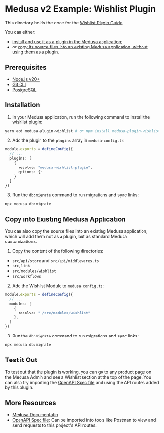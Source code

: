# Medusa v2 Example: Wishlist Plugin

This directory holds the code for the [Wishlist Plugin Guide](https://docs.medusajs.com/resources/plugins/guides/wishlist).

You can either:

- [install and use it as a plugin in the Medusa application](#installation);
- or [copy its source files into an existing Medusa application, without using them as a plugin](#copy-into-existing-medusa-application).

## Prerequisites

- [Node.js v20+](https://nodejs.org/en/download)
- [Git CLI](https://git-scm.com/downloads)
- [PostgreSQL](https://www.postgresql.org/download/)

## Installation

1. In your Medusa application, run the following command to install the wishlist plugin:

```bash
yarn add medusa-plugin-wishlist # or npm install medusa-plugin-wishlist
```

2. Add the plugin to the `plugins` array in `medusa-config.ts`:

```ts
module.exports = defineConfig({
  // ...
  plugins: [
    {
      resolve: "medusa-wishlist-plugin",
      options: {}
    }
  ]
})
```

3. Run the `db:migrate` command to run migrations and sync links:

```bash
npx medusa db:migrate
```

## Copy into Existing Medusa Application

You can also copy the source files into an existing Medusa application, which will add them not as a plugin, but as standard Medusa customizations.

1. Copy the content of the following directories:

- `src/api/store` and `src/api/middlewares.ts`
- `src/link`
- `src/modules/wishlist`
- `src/workflows`

2. Add the Wishlist Module to `medusa-config.ts`:

```ts
module.exports = defineConfig({
  // ...
  modules: [
    {
      resolve: "./src/modules/wishlist"
    },
  ]
})
```

3. Run the `db:migrate` command to run migrations and sync links:

```bash
npx medusa db:migrate
```

## Test it Out

To test out that the plugin is working, you can go to any product page on the Medusa Admin and see a Wishlist section at the top of the page. You can also try importing the [OpenAPI Spec file](https://res.cloudinary.com/dza7lstvk/raw/upload/v1737459635/OpenApi/Wishlist_Postman_gjk7mn.yml) and using the API routes added by this plugin.

## More Resources

- [Medusa Documentatin](https://docs.medusajs.com)
- [OpenAPI Spec file](https://res.cloudinary.com/dza7lstvk/raw/upload/v1737459635/OpenApi/Wishlist_Postman_gjk7mn.yml): Can be imported into tools like Postman to view and send requests to this project's API routes.
